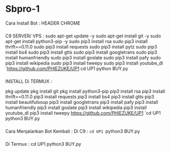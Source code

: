 # Sbpro-1
Cara Install Bot :
HEADER CHROME

###
C9 SERVER/ VPS :
sudo apt-get update -y
sudo apt-get install git -y
sudo apt-get install python3-pip -y
sudo pip3 install rsa
sudo pip3 install thrift==0.11.0
sudo pip3 install requests
sudo pip3 install pytz
sudo pip3 install bs4
sudo pip3 install gtts
sudo pip3 install googletrans
sudo pip3 install humanfriendly
sudo pip3 install goslate
sudo pip3 install pafy
sudo pip3 install wikipedia
sudo pip3 install tweepy
sudo pip3 install youtube_dl
`https://github.com/PHIEZUKE/UP1
cd UP1
python BUY.py

###
INSTALL Di TERMUX :

pkg update
pkg install git
pkg install python3-pip
pip3 install rsa
pip3 install thrift==0.11.0
pip3 install requests
pip3 install bs4
pip3 install gtts
pip3 install beautifulsoup
pip3 install googletrans
pip3 install pafy
pip3 install humanfriendly
pip3 install goslate
pip3 install wikipedia
pip3 install youtube_dl
pip3 install tweepy
https://github.com/PHIEZUKE/UP1
`cd UP1
python3 BUY.py


###
Cara Menjalankan Bot Kembali :
Di C9 :
`cd UP1
`python3 BUY.py

###
Di Termux :
cd UP1
python3 BUY.py
